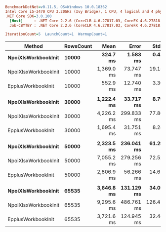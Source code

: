 ``` ini

BenchmarkDotNet=v0.11.5, OS=Windows 10.0.18362
Intel Core i5-3470 CPU 3.20GHz (Ivy Bridge), 1 CPU, 4 logical and 4 physical cores
.NET Core SDK=3.0.100
  [Host]     : .NET Core 2.2.6 (CoreCLR 4.6.27817.03, CoreFX 4.6.27818.02), 64bit RyuJIT
  Job-CBYTBY : .NET Core 2.2.6 (CoreCLR 4.6.27817.03, CoreFX 4.6.27818.02), 64bit RyuJIT

IterationCount=5  LaunchCount=1  WarmupCount=1  

```
|               Method | RowsCount |       Mean |      Error |      StdDev |        Min |        Max |     Median | Ratio | RatioSD |       Gen 0 |      Gen 1 |     Gen 2 |  Allocated |
|--------------------- |---------- |-----------:|-----------:|------------:|-----------:|-----------:|-----------:|------:|--------:|------------:|-----------:|----------:|-----------:|
|  **NpoiXlsWorkbookInit** |     **10000** |   **324.7 ms** |   **1.583 ms** |   **0.4110 ms** |   **324.3 ms** |   **325.4 ms** |   **324.6 ms** |  **1.00** |    **0.00** |  **10000.0000** |  **5000.0000** | **2000.0000** |    **78.6 MB** |
| NpoiXlsxWorkbookInit |     10000 | 1,369.0 ms |  73.747 ms |  19.1517 ms | 1,341.3 ms | 1,384.4 ms | 1,381.1 ms |  4.22 |    0.06 |  57000.0000 | 14000.0000 | 4000.0000 |  306.45 MB |
|   EpplusWorkbookInit |     10000 |   552.9 ms |  12.740 ms |   3.3085 ms |   549.7 ms |   557.7 ms |   552.4 ms |  1.70 |    0.01 |  18000.0000 |  7000.0000 | 3000.0000 |  121.05 MB |
|                      |           |            |            |             |            |            |            |       |         |             |            |           |            |
|  **NpoiXlsWorkbookInit** |     **30000** | **1,222.4 ms** |  **33.717 ms** |   **8.7562 ms** | **1,209.0 ms** | **1,233.1 ms** | **1,222.5 ms** |  **1.00** |    **0.00** |  **29000.0000** | **11000.0000** | **3000.0000** |  **235.03 MB** |
| NpoiXlsxWorkbookInit |     30000 | 4,226.2 ms | 299.833 ms |  77.8658 ms | 4,109.5 ms | 4,308.6 ms | 4,257.2 ms |  3.46 |    0.08 | 174000.0000 | 34000.0000 | 6000.0000 |   913.9 MB |
|   EpplusWorkbookInit |     30000 | 1,695.4 ms |  31.751 ms |   8.2457 ms | 1,686.3 ms | 1,706.5 ms | 1,694.2 ms |  1.39 |    0.02 |  48000.0000 | 17000.0000 | 5000.0000 |  358.51 MB |
|                      |           |            |            |             |            |            |            |       |         |             |            |           |            |
|  **NpoiXlsWorkbookInit** |     **50000** | **2,323.5 ms** | **236.041 ms** |  **61.2990 ms** | **2,286.0 ms** | **2,431.9 ms** | **2,294.2 ms** |  **1.00** |    **0.00** |  **47000.0000** | **18000.0000** | **4000.0000** |   **417.1 MB** |
| NpoiXlsxWorkbookInit |     50000 | 7,055.2 ms | 279.256 ms |  72.5218 ms | 6,982.8 ms | 7,150.2 ms | 7,027.2 ms |  3.04 |    0.10 | 288000.0000 | 51000.0000 | 6000.0000 | 1545.32 MB |
|   EpplusWorkbookInit |     50000 | 2,806.9 ms |  56.266 ms |  14.6121 ms | 2,792.9 ms | 2,829.1 ms | 2,804.6 ms |  1.21 |    0.03 |  79000.0000 | 27000.0000 | 7000.0000 |  578.46 MB |
|                      |           |            |            |             |            |            |            |       |         |             |            |           |            |
|  **NpoiXlsWorkbookInit** |     **65535** | **3,646.8 ms** | **131.129 ms** |  **34.0537 ms** | **3,603.0 ms** | **3,696.3 ms** | **3,642.5 ms** |  **1.00** |    **0.00** |  **61000.0000** | **21000.0000** | **4000.0000** |  **504.46 MB** |
| NpoiXlsxWorkbookInit |     65535 | 9,295.6 ms | 486.761 ms | 126.4104 ms | 9,163.3 ms | 9,468.6 ms | 9,330.5 ms |  2.55 |    0.04 | 390000.0000 | 67000.0000 | 8000.0000 | 2048.14 MB |
|   EpplusWorkbookInit |     65535 | 3,721.6 ms | 124.945 ms |  32.4478 ms | 3,680.7 ms | 3,766.8 ms | 3,714.1 ms |  1.02 |    0.01 | 102000.0000 | 35000.0000 | 8000.0000 |  747.85 MB |
